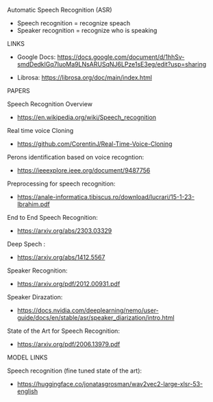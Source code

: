 Automatic Speech Recognition (ASR)


- Speech recognition = recognize speach
- Speaker recognition = recognize who is speaking


LINKS

- Google Docs: 
https://docs.google.com/document/d/1hhSv-smdDedklGq7IuoMa9LNsARUSqNJ6LPze1sE3eg/edit?usp=sharing


- Librosa: https://librosa.org/doc/main/index.html



PAPERS

Speech Recognition Overview
- https://en.wikipedia.org/wiki/Speech_recognition

Real time voice Cloning
- https://github.com/CorentinJ/Real-Time-Voice-Cloning

Perons identification based on voice recogntion:
- https://ieeexplore.ieee.org/document/9487756

Preprocessing for speech recognition: 
- https://anale-informatica.tibiscus.ro/download/lucrari/15-1-23-Ibrahim.pdf

End to End Speech Recognition:
- https://arxiv.org/abs/2303.03329

Deep Spech :
- https://arxiv.org/abs/1412.5567

Speaker Recognition:
- https://arxiv.org/pdf/2012.00931.pdf

Speaker Dirazation: 
- https://docs.nvidia.com/deeplearning/nemo/user-guide/docs/en/stable/asr/speaker_diarization/intro.html

State of the Art for Speech Recognition:
- https://arxiv.org/pdf/2006.13979.pdf


MODEL LINKS

Speech recognition (fine tuned state of the art): 
- https://huggingface.co/jonatasgrosman/wav2vec2-large-xlsr-53-english